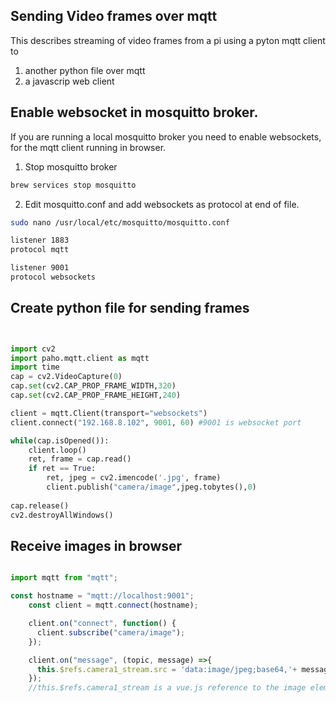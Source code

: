 ## Sending Video frames over mqtt

This describes streaming  of video frames from a pi  using a pyton mqtt client to 
1. another python file over mqtt
2. a javascrip web client


## Enable websocket in mosquitto broker.
If you are running a local mosquitto broker you need to enable websockets, for the mqtt client running in browser.

1. Stop mosquitto broker
```bash
brew services stop mosquitto
```

2. Edit mosquitto.conf and add websockets as protocol at end of file.

```bash
sudo nano /usr/local/etc/mosquitto/mosquitto.conf
```

```bash
listener 1883
protocol mqtt

listener 9001
protocol websockets

```
## Create python file for sending frames

```python


import cv2
import paho.mqtt.client as mqtt
import time
cap = cv2.VideoCapture(0)
cap.set(cv2.CAP_PROP_FRAME_WIDTH,320)
cap.set(cv2.CAP_PROP_FRAME_HEIGHT,240)

client = mqtt.Client(transport="websockets")
client.connect("192.168.8.102", 9001, 60) #9001 is websocket port

while(cap.isOpened()):
    client.loop()
    ret, frame = cap.read()    
    if ret == True:        
        ret, jpeg = cv2.imencode('.jpg', frame)       
        client.publish("camera/image",jpeg.tobytes(),0)
        
cap.release()
cv2.destroyAllWindows() 

```

## Receive images in browser

```javascript

import mqtt from "mqtt";

const hostname = "mqtt://localhost:9001";
    const client = mqtt.connect(hostname);

    client.on("connect", function() {
      client.subscribe("camera/image");
    });

    client.on("message", (topic, message) =>{             
      this.$refs.camera1_stream.src = 'data:image/jpeg;base64,'+ message.toString("base64");
    });
    //this.$refs.camera1_stream is a vue.js reference to the image element in DOM 

```

 
